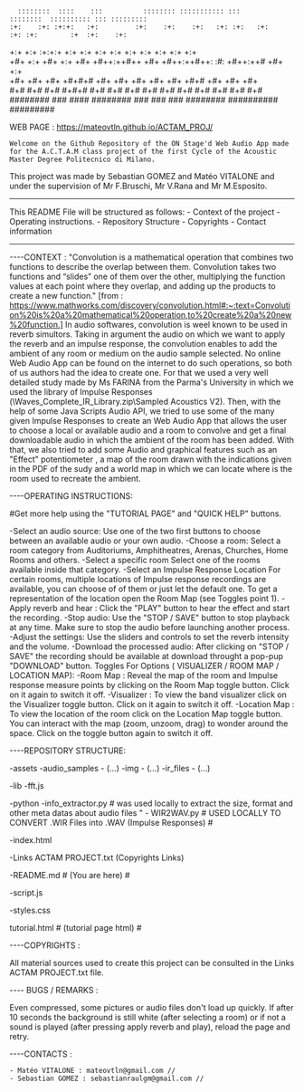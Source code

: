       ::::::::  ::::    :::          :::::::: ::::::::::: :::      ::::::::  :::::::::: ::: ::::::::: 
    :+:    :+: :+:+:   :+:         :+:    :+:    :+:   :+: :+:   :+:    :+: :+:        :+  :+:    :+: 
   +:+    +:+ :+:+:+  +:+         +:+           +:+  +:+   +:+  +:+        +:+            +:+    +:+  
  +#+    +:+ +#+ +:+ +#+         +#++:++#++    +#+ +#++:++#++: :#:        +#++:++#       +#+    +:+   
 +#+    +#+ +#+  +#+#+#                +#+    +#+ +#+     +#+ +#+   +#+# +#+            +#+    +#+    
#+#    #+# #+#   #+#+#         #+#    #+#    #+# #+#     #+# #+#    #+# #+#            #+#    #+#     
########  ###    ####          ########     ### ###     ###  ########  ##########     #########       

WEB PAGE : https://mateovtln.github.io/ACTAM_PROJ/

    Welcome on the Github Repository of the ON Stage'd Web Audio App made for the A.C.T.A.M class project of the first Cycle of the Acoustic Master Degree Politecnico di Milano.
This project was made by Sebastian GOMEZ and Matéo VITALONE and under the supervision of Mr F.Bruschi, Mr V.Rana and Mr M.Esposito.

_______________________________________________
This README File will be structured as follows:
    - Context of the project
    - Operating instructions.
    - Repository Structure
    - Copyrights
    - Contact information
_______________________________________________

----CONTEXT : 
"Convolution is a mathematical operation that combines two functions to describe the overlap between them. Convolution takes two functions and “slides” one of them over the other, multiplying the function values at each point where they overlap, and adding up the products to create a new function." [from : https://www.mathworks.com/discovery/convolution.html#:~:text=Convolution%20is%20a%20mathematical%20operation,to%20create%20a%20new%20function.]
In audio softwares, convolution is weel known to be used in reverb simultors. Taking in argument the audio on which we want to apply the reverb and an impulse response, the convolution enables to add the ambient of any room or medium on the audio sample selected.
No online Web Audio App can be found on the internet to do such operations, so both of us authors had the idea to create one.
For that we used a very well detailed study made by Ms FARINA from the Parma's University in which we used the library of Impulse Responses (\Waves_Complete_IR_Library.zip\Sampled Acoustics V2). Then, with the help of some Java Scripts Audio API, we tried to use some of the many given Impulse Responses to create an Web Audio App that allows the user to choose a local or available audio and a room to convolve and get a final downloadable audio in which the ambient of the room has been added. With that, we also tried to add some Audio and graphical features such as an "Effect" potentiometer , a map of the room drawn with the indications given in the PDF of the sudy and a world map in which we can locate where is the room used to recreate the ambient.

----OPERATING INSTRUCTIONS:

#Get more help using the "TUTORIAL PAGE" and "QUICK HELP" buttons.

-Select an audio source: Use one of the two first buttons to choose between an available audio or your own audio.
-Choose a room: Select a room category from Auditoriums, Amphitheatres, Arenas, Churches, Home Rooms and others.
-Select a specific room Select one of the rooms available inside that category.
-Select an Impulse Response Location For certain rooms, multiple locations of Impulse response recordings are available, you can choose of of them or just let the default one. To get a representation of the location open the Room Map (see Toggles point 1).
-Apply reverb and hear : Click the "PLAY" button to hear the effect and start the recording.
-Stop audio: Use the "STOP / SAVE" button to stop playback at any time. Make sure to stop the audio before launching another process.
-Adjust the settings: Use the sliders and controls to set the reverb intensity and the volume.
-Download the processed audio: After clicking on "STOP / SAVE" the recording should be available at download throught a pop-pup "DOWNLOAD" button.
Toggles For Options ( VISUALIZER / ROOM MAP / LOCATION MAP):
-Room Map : Reveal the map of the room and Impulse response measure points by clicking on the Room Map toggle button. Click on it again to switch it off.
-Visualizer : To view the band visualizer click on the Visualizer toggle button. Click on it again to switch it off.
-Location Map : To view the location of the room click on the Location Map toggle button. You can interact with the map (zoom, unzoom, drag) to wonder around the space. Click on the toggle button again to switch it off.

----REPOSITORY STRUCTURE:

-assets
    -audio_samples
        - (...)
    -img
        - (...)
    -ir_files
        - (...)

-lib
    -fft.js

-python
    -info_extractor.py # was used locally to extract the size, format and other meta datas about audio files "
    - WIR2WAV.py # USED LOCALLY TO CONVERT .WIR Files into .WAV (Impulse Responses) #

-index.html

-Links ACTAM PROJECT.txt (Copyrights Links)

-README.md # (You are here) #

-script.js

-styles.css

tutorial.html # (tutorial page html) #


----COPYRIGHTS :

All material sources used to create this project can be consulted in the Links ACTAM PROJECT.txt  file.

---- BUGS / REMARKS :

Even compressed, some pictures or audio files don't load up quickly. If after 10 seconds the background is still white (after selecting a room) or if not a sound is played (after pressing apply reverb and play), reload the page and retry.

----CONTACTS :

    - Matéo VITALONE : mateovtln@gmail.com //
    - Sebastian GOMEZ : sebastianraulgm@gmail.com //